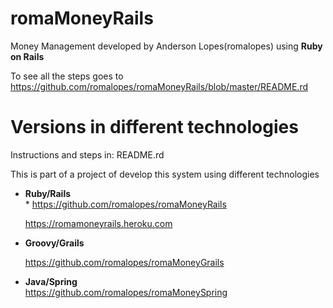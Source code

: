 romaMoneyRails
==============

Money Management developed by Anderson Lopes(romalopes) using <strong>Ruby on Rails</strong>

To see all the steps goes to https://github.com/romalopes/romaMoneyRails/blob/master/README.rd

Versions in different technologies
== 
Instructions and steps in: README.rd

This is part of a project of develop this system using different technologies

* <b>Ruby/Rails</b><br>* 
    https://github.com/romalopes/romaMoneyRails <br>

    https://romamoneyrails.heroku.com

* <b>Groovy/Grails</b><br>

    https://github.com/romalopes/romaMoneyGrails

* <b>Java/Spring</b><br>
    https://github.com/romalopes/romaMoneySpring <br>

